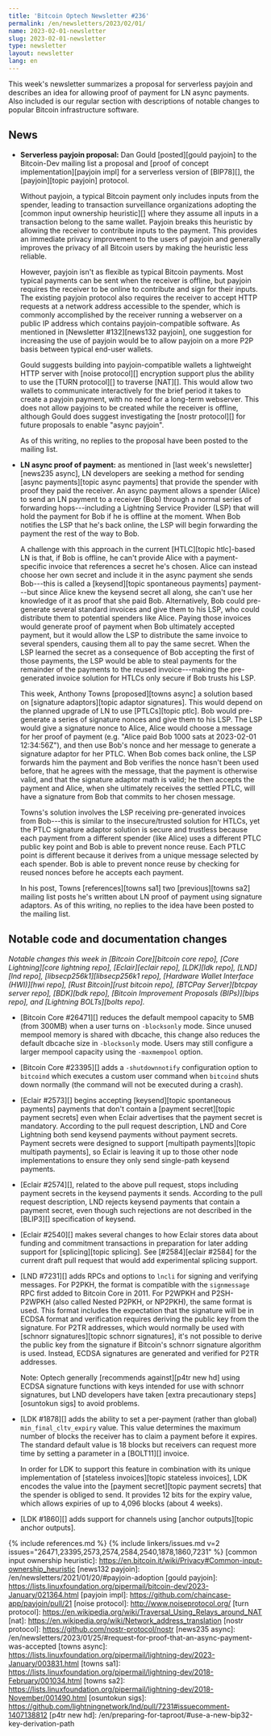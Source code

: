 ```yaml
---
title: 'Bitcoin Optech Newsletter #236'
permalink: /en/newsletters/2023/02/01/
name: 2023-02-01-newsletter
slug: 2023-02-01-newsletter
type: newsletter
layout: newsletter
lang: en
---
```

This week's newsletter summarizes a proposal for serverless payjoin and
describes an idea for allowing proof of payment for LN async payments.
Also included is our regular section with descriptions of notable
changes to popular Bitcoin infrastructure software.

## News

- **Serverless payjoin proposal:** Dan Gould [posted][gould payjoin] to
  the Bitcoin-Dev mailing list a proposal and [proof of concept
  implementation][payjoin impl] for a serverless version of [BIP78][],
  the [payjoin][topic payjoin] protocol.

    Without payjoin, a typical Bitcoin payment only includes inputs from
    the spender, leading to transaction surveillance organizations
    adopting the [common input ownership heuristic][] where they assume
    all inputs in a transaction belong to the same wallet.  Payjoin
    breaks this heuristic by allowing the receiver to contribute inputs
    to the payment.  This provides an immediate privacy improvement to
    the users of payjoin and generally improves the privacy of all Bitcoin
    users by making the heuristic less reliable.

    However, payjoin isn't as flexible as typical Bitcoin payments.
    Most typical payments can be sent when the receiver is offline, but
    payjoin requires the receiver to be online to contribute and sign
    for their inputs.  The existing payjoin protocol also requires the
    receiver to accept HTTP requests at a network address accessible to
    the spender, which is commonly accomplished by the receiver running
    a webserver on a public IP address which contains payjoin-compatible
    software.  As mentioned in [Newsletter #132][news132 payjoin], one
    suggestion for increasing the use of payjoin would be to allow
    payjoin on a more P2P basis between typical end-user wallets.

    Gould suggests building into payjoin-compatible wallets a
    lightweight HTTP server with [noise protocol][] encryption support
    plus the ability to use the [TURN protocol][] to traverse [NAT][].
    This would allow two wallets to communicate interactively for the
    brief period it takes to create a payjoin payment, with no need for
    a long-term webserver.  This does not allow payjoins to be created
    while the receiver is offline, although Gould does suggest
    investigating the [nostr protocol][] for future proposals to enable
    "async payjoin".

    As of this writing, no replies to the proposal have been posted to
    the mailing list.

- **LN async proof of payment:** as mentioned in [last week's
  newsletter][news235 async], LN developers are seeking a method for
  sending [async payments][topic async payments] that provide the
  spender with proof they paid the receiver.  An async payment allows
  a spender (Alice) to send an LN payment to a receiver (Bob)
  through a normal series of forwarding hops---including a Lightning
  Service Provider (LSP) that will hold the payment for Bob if he is
  offline at the moment.  When Bob notifies the LSP that he's back
  online, the LSP will begin forwarding the payment the rest of the way
  to Bob.

    A challenge with this approach in the current [HTLC][topic
    htlc]-based LN is that, if Bob is offline, he can't provide Alice
    with a payment-specific invoice that references a secret he's
    chosen.  Alice can instead choose her own secret and include it in
    the async payment she sends Bob---this is called a [keysend][topic
    spontaneous payments] payment---but since Alice knew the keysend
    secret all along, she can't use her knowledge of it as proof that
    she paid Bob.  Alternatively, Bob could pre-generate several
    standard invoices and give them to his LSP, who could distribute
    them to potential spenders like Alice.  Paying those invoices would
    generate proof of payment when Bob ultimately accepted payment, but
    it would allow the LSP to distribute the same invoice to several
    spenders, causing them all to pay the same secret.  When the LSP learned
    the secret as a consequence of Bob accepting the first of those
    payments, the LSP would be able to steal payments for the remainder
    of the payments to the reused invoice---making the pre-generated
    invoice solution for HTLCs only secure if Bob trusts his LSP.

    This week, Anthony Towns [proposed][towns async] a solution based on
    [signature adaptors][topic adaptor signatures].  This would depend
    on the planned upgrade of LN to use [PTLCs][topic ptlc].  Bob would
    pre-generate a series of signature nonces and give them to his LSP.
    The LSP would give a signature nonce to Alice, Alice would choose a
    message for her proof of payment (e.g. "Alice paid Bob 1000 sats at
    2023-02-01 12:34:56Z"), and then use Bob's nonce and her message
    to generate a signature adaptor for her PTLC.  When Bob comes back
    online, the LSP forwards him the payment and Bob verifies the nonce
    hasn't been used before, that he agrees with the message, that the
    payment is otherwise valid, and that the signature adaptor math is
    valid; he then accepts the payment and Alice, when she ultimately
    receives the settled PTLC, will have a signature from Bob that
    commits to her chosen message.

    Towns's solution involves the LSP receiving pre-generated invoices
    from Bob---this is similar to the insecure/trusted solution for
    HTLCs, yet the PTLC signature adaptor solution is secure and
    trustless because each payment from a different spender (like Alice)
    uses a different PTLC public key point and Bob is able to prevent
    nonce reuse.  Each PTLC point is different because it derives from a
    unique message selected by each spender.  Bob is able to prevent
    nonce reuse by checking for reused nonces before he accepts each
    payment.

    In his post, Towns [references][towns sa1] two [previous][towns sa2]
    mailing list posts he's written about LN proof of payment using
    signature adaptors.  As of this writing, no replies to the idea have
    been posted to the mailing list.

## Notable code and documentation changes

*Notable changes this week in [Bitcoin Core][bitcoin core repo], [Core
Lightning][core lightning repo], [Eclair][eclair repo], [LDK][ldk repo],
[LND][lnd repo], [libsecp256k1][libsecp256k1 repo], [Hardware Wallet
Interface (HWI)][hwi repo], [Rust Bitcoin][rust bitcoin repo], [BTCPay
Server][btcpay server repo], [BDK][bdk repo], [Bitcoin Improvement
Proposals (BIPs)][bips repo], and [Lightning BOLTs][bolts repo].*

- [Bitcoin Core #26471][] reduces the default mempool capacity to 5MB
  (from 300MB) when a user turns on `-blocksonly` mode. Since unused
  mempool memory is shared with dbcache, this change also reduces the
  default dbcache size in `-blocksonly` mode. Users may still configure
  a larger mempool capacity using the `-maxmempool` option.

- [Bitcoin Core #23395][] adds a `-shutdownnotify` configuration option to `bitcoind` which
  executes a custom user command when `bitcoind` shuts down normally
  (the command will not be executed during a crash).

- [Eclair #2573][] begins accepting [keysend][topic spontaneous
  payments] payments that don't contain a [payment secret][topic payment
  secrets] even when Eclair advertises that the payment secret is
  mandatory.  According to the pull request description, LND and Core
  Lightning both send keysend payments without payment secrets.  Payment
  secrets were designed to support [multipath payments][topic multipath
  payments], so Eclair is leaving it up to those other node
  implementations to ensure they only send single-path keysend payments.

- [Eclair #2574][], related to the above pull request, stops including
  payment secrets in the keysend payments it sends.  According to the
  pull request description, LND rejects keysend payments that contain a
  payment secret, even though such rejections are not described in
  the [BLIP3][] specification of keysend.

- [Eclair #2540][] makes several changes to how Eclair stores data about
  funding and commitment transactions in preparation for later adding
  support for [splicing][topic splicing].  See [#2584][eclair #2584]
  for the current draft pull request that would add experimental
  splicing support.

- [LND #7231][] adds RPCs and options to `lncli` for signing and
  verifying messages.  For P2PKH, the format is compatible with the
  `signmessage` RPC first added to Bitcoin Core in 2011.  For P2WPKH and
  P2SH-P2WPKH (also called Nested P2PKH, or NP2PKH), the same format is
  used.  This format includes the expectation that the signature will be
  in ECDSA format and verification requires deriving the public key from
  the signature.  For P2TR addresses, which would normally be used with
  [schnorr signatures][topic schnorr signatures], it's not possible to
  derive the public key from the signature if Bitcoin's schnorr
  signature algorithm is used.  Instead, ECDSA signatures are generated
  and verified for P2TR addresses.

    Note: Optech generally [recommends against][p4tr new hd] using ECDSA
    signature functions with keys intended for use with schnorr
    signatures, but LND developers have taken [extra precautionary
    steps][osuntokun sigs] to avoid problems.

- [LDK #1878][] adds the ability to set a per-payment (rather than
  global) `min_final_cltv_expiry` value.  This value determines the
  maximum number of blocks the receiver has to claim a payment before it
  expires.  The standard default value is 18 blocks but receivers can
  request more time by setting a parameter in a [BOLT11][] invoice.

    In order for LDK to support this feature in combination with its unique
    implementation of [stateless invoices][topic stateless invoices],
    LDK encodes the value into the [payment secret][topic payment
    secrets] that the spender is obliged to send.  It provides 12 bits
    for the expiry value, which allows expiries of up to 4,096 blocks
    (about 4 weeks).

- [LDK #1860][] adds support for channels using [anchor outputs][topic
  anchor outputs].

{% include references.md %}
{% include linkers/issues.md v=2 issues="26471,23395,2573,2574,2584,2540,1878,1860,7231" %}
[common input ownership heuristic]: https://en.bitcoin.it/wiki/Privacy#Common-input-ownership_heuristic
[news132 payjoin]: /en/newsletters/2021/01/20/#payjoin-adoption
[gould payjoin]: https://lists.linuxfoundation.org/pipermail/bitcoin-dev/2023-January/021364.html
[payjoin impl]: https://github.com/chaincase-app/payjoin/pull/21
[noise protocol]: http://www.noiseprotocol.org/
[turn protocol]: https://en.wikipedia.org/wiki/Traversal_Using_Relays_around_NAT
[nat]: https://en.wikipedia.org/wiki/Network_address_translation
[nostr protocol]: https://github.com/nostr-protocol/nostr
[news235 async]: /en/newsletters/2023/01/25/#request-for-proof-that-an-async-payment-was-accepted
[towns async]: https://lists.linuxfoundation.org/pipermail/lightning-dev/2023-January/003831.html
[towns sa1]: https://lists.linuxfoundation.org/pipermail/lightning-dev/2018-February/001034.html
[towns sa2]: https://lists.linuxfoundation.org/pipermail/lightning-dev/2018-November/001490.html
[osuntokun sigs]: https://github.com/lightningnetwork/lnd/pull/7231#issuecomment-1407138812
[p4tr new hd]: /en/preparing-for-taproot/#use-a-new-bip32-key-derivation-path
